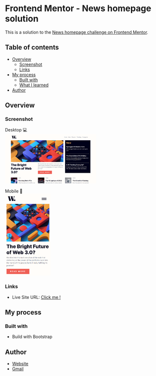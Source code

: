 # Frontend Mentor - News homepage solution

This is a solution to the [News homepage challenge on Frontend Mentor](https://www.frontendmentor.io/challenges/news-homepage-H6SWTa1MFl).

## Table of contents

- [Overview](#overview)
  - [Screenshot](#screenshot)
  - [Links](#links)
- [My process](#my-process)
  - [Built with](#built-with)
  - [What I learned](#what-i-learned)
- [Author](#author)

## Overview

### Screenshot

Desktop 💻  
<img src="assets/images/screenshot-1.png" width="60%">

Mobile 📱  
<img src="assets/images/screenshot-2.png" width="30%">

### Links

- Live Site URL: [Click me !](https://beckyyyyy.github.io/bootstrap-newsHomepage/)

## My process

### Built with

- Build with Bootstrap

## Author

- [Website](https://beckyyyyy.github.io/portfolio/)
- [Gmail](nkes50723@gmail.com)
